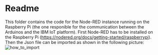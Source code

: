 # Readme

This folder contains the code for the Node-RED instance running on the Raspberry Pi 
(the one responible for the communication between the Arduinos and the IBM IoT platform).
First Node-RED has to be installed on the Raspberry Pi (https://nodered.org/docs/getting-started/raspberrypi).
Then the Json file can be imported as shown in the following picture: 
![how_to_import](https://media.github.ibm.com/user/234399/files/c6419380-e50e-11e9-8615-da21dced9b23)
